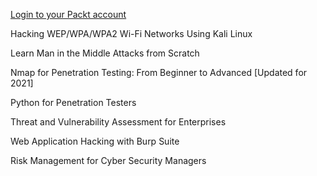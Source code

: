 
[Login to your Packt account](https://subscription.packtpub.com/owned)

Hacking WEP/WPA/WPA2 Wi-Fi Networks Using Kali Linux

Learn Man in the Middle Attacks from Scratch

Nmap for Penetration Testing: From Beginner to Advanced [Updated for 2021]

Python for Penetration Testers

Threat and Vulnerability Assessment for Enterprises

Web Application Hacking with Burp Suite

Risk Management for Cyber Security Managers
